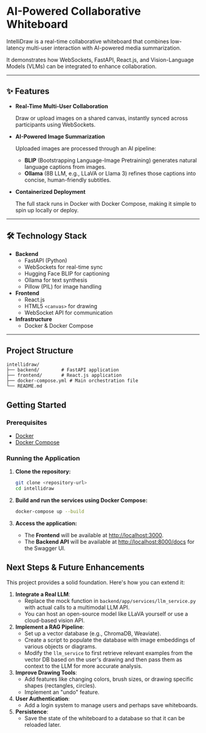 
# AI-Powered Collaborative Whiteboard

IntelliDraw is a real-time collaborative whiteboard that combines low-latency multi-user interaction with AI-powered media summarization.

It demonstrates how WebSockets, FastAPI, React.js, and Vision-Language Models (VLMs) can be integrated to enhance collaboration.

---

## ✨ Features

-   **Real-Time Multi-User Collaboration**
    
    Draw or upload images on a shared canvas, instantly synced across participants using WebSockets.
    
-   **AI-Powered Image Summarization**
    
    Uploaded images are processed through an AI pipeline:
    -   **BLIP** (Bootstrapping Language-Image Pretraining) generates natural language captions from images.
    -   **Ollama** (8B LLM, e.g., LLaVA or Llama 3) refines those captions into concise, human-friendly subtitles.
-   **Containerized Deployment**
    
    The full stack runs in Docker with Docker Compose, making it simple to spin up locally or deploy.
    

---

## 🛠 Technology Stack

-   **Backend**
    -   FastAPI (Python)
    -   WebSockets for real-time sync
    -   Hugging Face BLIP for captioning
    -   Ollama for text synthesis
    -   Pillow (PIL) for image handling
-   **Frontend**
    -   React.js
    -   HTML5 `<canvas>` for drawing
    -   WebSocket API for communication
-   **Infrastructure**
    -   Docker & Docker Compose

---



## Project Structure

```
intellidraw/
├── backend/        # FastAPI application
├── frontend/       # React.js application
├── docker-compose.yml # Main orchestration file
└── README.md
```

## Getting Started

### Prerequisites

- [Docker](https://www.docker.com/get-started)
- [Docker Compose](https://docs.docker.com/compose/install/)

### Running the Application

1.  **Clone the repository:**
    ```sh
    git clone <repository-url>
    cd intellidraw
    ```

2.  **Build and run the services using Docker Compose:**
    ```sh
    docker-compose up --build
    ```

3.  **Access the application:**
    -   The **Frontend** will be available at [http://localhost:3000](http://localhost:3000).
    -   The **Backend API** will be available at [http://localhost:8000/docs](http://localhost:8000/docs) for the Swagger UI.

## Next Steps & Future Enhancements

This project provides a solid foundation. Here's how you can extend it:

1.  **Integrate a Real LLM**:
    -   Replace the mock function in `backend/app/services/llm_service.py` with actual calls to a multimodal LLM API.
    -   You can host an open-source model like LLaVA yourself or use a cloud-based vision API.
2.  **Implement a RAG Pipeline**:
    -   Set up a vector database (e.g., ChromaDB, Weaviate).
    -   Create a script to populate the database with image embeddings of various objects or diagrams.
    -   Modify the `llm_service` to first retrieve relevant examples from the vector DB based on the user's drawing and then pass them as context to the LLM for more accurate analysis.
3.  **Improve Drawing Tools**:
    -   Add features like changing colors, brush sizes, or drawing specific shapes (rectangles, circles).
    -   Implement an "undo" feature.
4.  **User Authentication**:
    -   Add a login system to manage users and perhaps save whiteboards.
5.  **Persistence**:
    -   Save the state of the whiteboard to a database so that it can be reloaded later.
